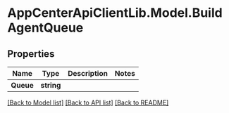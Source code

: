 # AppCenterApiClientLib.Model.BuildAgentQueue
## Properties

Name | Type | Description | Notes
------------ | ------------- | ------------- | -------------
**Queue** | **string** |  | 

[[Back to Model list]](../README.md#documentation-for-models) [[Back to API list]](../README.md#documentation-for-api-endpoints) [[Back to README]](../README.md)

